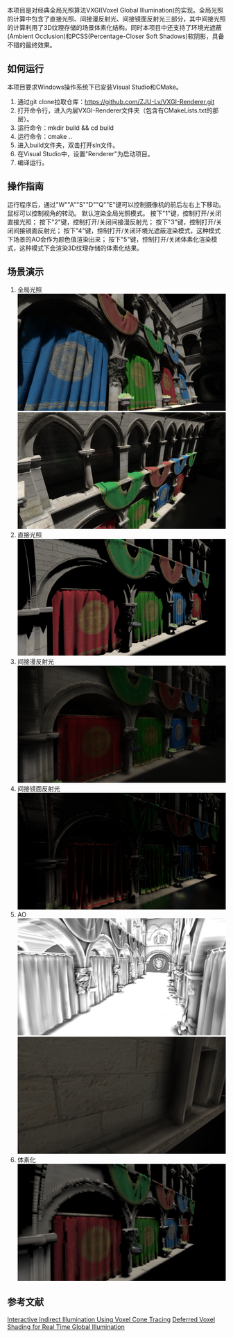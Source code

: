 本项目是对经典全局光照算法VXGI(Voxel Global Illumination)的实现。全局光照的计算中包含了直接光照、间接漫反射光、间接镜面反射光三部分，其中间接光照的计算利用了3D纹理存储的场景体素化结构。同时本项目中还支持了环境光遮蔽(Ambient Occlusion)和PCSS(Percentage-Closer Soft Shadows)软阴影，具备不错的最终效果。
## 如何运行
本项目要求Windows操作系统下已安装Visual Studio和CMake。
1. 通过git clone拉取仓库：https://github.com/ZJU-Lv/VXGI-Renderer.git
2. 打开命令行，进入内层VXGI-Renderer文件夹（包含有CMakeLists.txt的那层）。
3. 运行命令：mkdir build \&\& cd build
4. 运行命令：cmake ..
5. 进入build文件夹，双击打开sln文件。
6. 在Visual Studio中，设置"Renderer"为启动项目。
7. 编译运行。
## 操作指南
运行程序后，通过"W""A""S""D""Q""E"键可以控制摄像机的前后左右上下移动。鼠标可以控制视角的转动。
默认渲染全局光照模式。
按下"1"键，控制打开/关闭直接光照；
按下"2"键，控制打开/关闭间接漫反射光；
按下"3"键，控制打开/关闭间接镜面反射光；
按下"4"键，控制打开/关闭环境光遮蔽渲染模式，这种模式下场景的AO会作为颜色值渲染出来；
按下"5"键，控制打开/关闭体素化渲染模式，这种模式下会渲染3D纹理存储的体素化结果。
## 场景演示
1. 全局光照
![Demo1](images/Demo1.png)
![Demo2](images/Demo2.png)
2. 直接光照
![DirectLight](images/DirectLight.png)
3. 间接漫反射光
![DiffuseLight](images/DiffuseLight.png)
4. 间接镜面反射光
![SpecularLight](images/SpecularLight.png)
5. AO
![AO1](images/AO1.png)
![AO2](images/AO2.png)
6. 体素化
![Voxelization](images/Voxelization.png)
## 参考文献
[Interactive Indirect Illumination Using Voxel Cone Tracing](https://research.nvidia.com/sites/default/files/publications/GIVoxels-pg2011-authors.pdf)
[Deferred Voxel Shading for Real Time Global Illumination](https://jose-villegas.github.io/post/deferred_voxel_shading/)